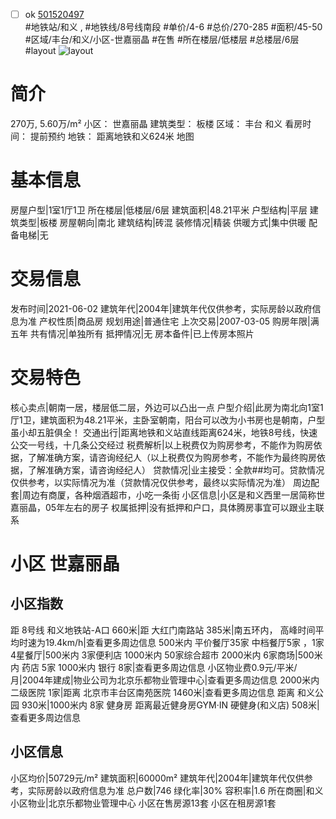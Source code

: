 - [ ] ok [501520497](https://bj.5i5j.com/ershoufang/501520497.html)  
 #地铁站/和义 ,  #地铁线/8号线南段
#单价/4-6 #总价/270-285 #面积/45-50   #区域/丰台/和义/小区-世嘉丽晶 #在售 #所在楼层/低楼层 #总楼层/6层 #layout 
![layout](http://image2a.5i5j.com/bdir/layout/5f58d2a2780b4ebf9d5c7bd7d269aef6.jpg_P5.jpg) 
# 简介 
 270万,  5.60万/m² 
小区： 世嘉丽晶
建筑类型： 板楼
区域： 丰台 和义
看房时间： 提前预约
地铁： 距离地铁和义624米 地图
# 基本信息 
 房屋户型|1室1厅1卫
所在楼层|低楼层/6层
建筑面积|48.21平米
户型结构|平层
建筑类型|板楼
房屋朝向|南北
建筑结构|砖混
装修情况|精装
供暖方式|集中供暖
配备电梯|无
# 交易信息 
 发布时间|2021-06-02
建筑年代|2004年|建筑年代仅供参考，实际房龄以政府信息为准
产权性质|商品房
规划用途|普通住宅
上次交易|2007-03-05
购房年限|满五年
共有情况|单独所有
抵押情况|无
房本备件|已上传房本照片
# 交易特色 
 核心卖点|朝南一居，楼层低二层，外边可以凸出一点
户型介绍|此房为南北向1室1厅1卫，建筑面积为48.21平米，主卧室朝南，阳台可以改为小书房也是朝南，户型虽小却五脏俱全！
交通出行|距离地铁和义站直线距离624米，地铁8号线，快速公交一号线，十几条公交经过
税费解析|以上税费仅为购房参考，不能作为购房依据，了解准确方案，请咨询经纪人（以上税费仅为购房参考，不能作为最终购房依据，了解准确方案，请咨询经纪人）
贷款情况|业主接受：全款##均可。贷款情况仅供参考，以实际情况为准（贷款情况仅供参考，最终以实际情况为准）
周边配套|周边有商厦，各种烟酒超市，小吃一条街
小区信息|小区是和义西里一居简称世嘉丽晶，05年左右的房子
权属抵押|没有抵押和户口，具体腾房事宜可以跟业主联系
# 小区 世嘉丽晶
## 小区指数 
 距 8号线 和义地铁站-A口 660米|距 大红门南路站 385米|南五环内， 高峰时间平均时速为19.4km/h|查看更多周边信息
500米内 平价餐厅35家
中档餐厅5家 ，1家4星餐厅|500米内 3家便利店
1000米内 50家综合超市
2000米内 6家商场|500米内 药店 5家
1000米内 银行 8家|查看更多周边信息
小区物业费0.9元/平米/月|2004年建成|物业公司为北京乐都物业管理中心|查看更多周边信息
2000米内二级医院 1家|距离 北京市丰台区南苑医院  1460米|查看更多周边信息
距离 和义公园 930米|1000米内 8家 健身房
距离最近健身房GYM·IN 硬健身(和义店) 508米|查看更多周边信息
## 小区信息 
 小区均价|50729元/m²
建筑面积|60000m²
建筑年代|2004年|建筑年代仅供参考，实际房龄以政府信息为准
总户数|746
绿化率|30%
容积率|1.6
所在商圈|和义
小区物业|北京乐都物业管理中心
小区在售房源13套
小区在租房源1套
